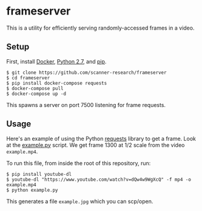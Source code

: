 # frameserver

This is a utility for efficiently serving randomly-accessed frames in a video.

## Setup
First, install [Docker](https://docs.docker.com/engine/installation/#supported-platforms), [Python 2.7](https://www.python.org/downloads/), and [pip](https://pip.pypa.io/en/stable/installing/).

```
$ git clone https://github.com/scanner-research/frameserver
$ cd frameserver
$ pip install docker-compose requests
$ docker-compose pull
$ docker-compose up -d
```

This spawns a server on port 7500 listening for frame requests.

## Usage

Here's an example of using the Python [requests](http://docs.python-requests.org/en/master/) library to get a frame. Look at the [example.py](https://github.com/scanner-research/frameserver/blob/master/example.py) script. We get frame 1300 at 1/2 scale from the video `example.mp4`.

To run this file, from inside the root of this repository, run:

```
$ pip install youtube-dl
$ youtube-dl "https://www.youtube.com/watch?v=dQw4w9WgXcQ" -f mp4 -o example.mp4
$ python example.py
```

This generates a file `example.jpg` which you can scp/open.

